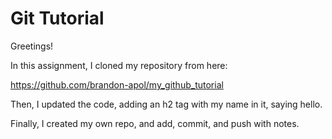 # Git Tutorial

Greetings!

In this assignment, I cloned my repository from here:

https://github.com/brandon-apol/my_github_tutorial

Then, I updated the code, adding an h2 tag with my name in it, saying hello.

Finally, I created my own repo, and add, commit, and push with notes.
